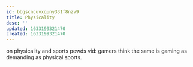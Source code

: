 ```yaml
---
id: bbgscncuvxquny331f8nzv9
title: Physicality
desc: ''
updated: 1633199321470
created: 1633199321470
---
```


on physicality and sports
pewds vid: gamers think the same
is gaming as demanding as physical sports.
